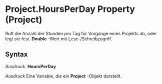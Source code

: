 
# Project.HoursPerDay Property (Project)

Ruft die Anzahl der Stunden pro Tag für Vorgänge eines Projekts ab, oder legt sie fest.  **Double** -Wert mit Lese-/Schreibzugriff.


## Syntax

 _Ausdruck_. **HoursPerDay**

 _Ausdruck_ Eine Variable, die ein **Project** -Objekt darstellt.

